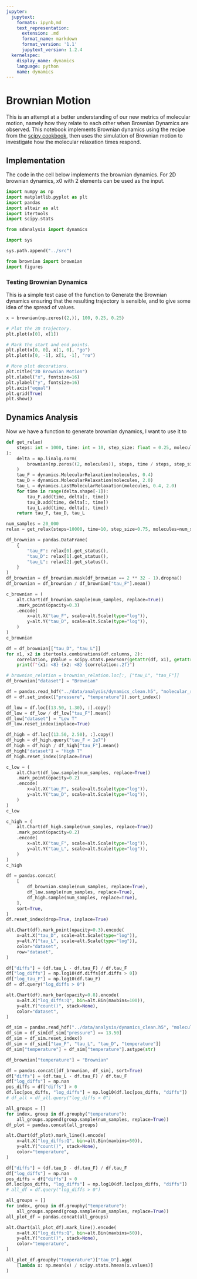 ```yaml
---
jupyter:
  jupytext:
    formats: ipynb,md
    text_representation:
      extension: .md
      format_name: markdown
      format_version: '1.1'
      jupytext_version: 1.2.4
  kernelspec:
    display_name: dynamics
    language: python
    name: dynamics
---
```


Brownian Motion
===============

This is an attempt at a better understanding of our new metrics of molecular motion,
namely how they relate to each other when Brownian Dynamics are observed.
This notebook implements Brownian dynamics using the recipe from the [scipy cookbook]( http://scipy-cookbook.readthedocs.io/items/BrownianMotion.html),
then uses the simulation of Brownian motion to investigate
how the molecular relaxation times respond.


Implementation
--------------

The code in the cell below implements the brownian dynamics.
For 2D brownian dynamics, x0 with 2 elements can be used as the input.

```python
import numpy as np
import matplotlib.pyplot as plt
import pandas
import altair as alt
import itertools
import scipy.stats

from sdanalysis import dynamics

import sys

sys.path.append("../src")

from brownian import brownian
import figures
```

### Testing Brownian Dynamics

This is a simple test case of the function to Generate the Brownian dynamics
ensuring that the resulting trajectory is sensible,
and to give some idea of the spread of values.

```python
x = brownian(np.zeros((2,)), 100, 0.25, 0.25)
```

```python
# Plot the 2D trajectory.
plt.plot(x[0], x[1])

# Mark the start and end points.
plt.plot(x[0, 0], x[1, 0], "go")
plt.plot(x[0, -1], x[1, -1], "ro")

# More plot decorations.
plt.title("2D Brownian Motion")
plt.xlabel("x", fontsize=16)
plt.ylabel("y", fontsize=16)
plt.axis("equal")
plt.grid(True)
plt.show()
```

Dynamics Analysis
-----------------

Now we have a function to generate brownian dynamics,
I want to use it to

```python
def get_relax(
    steps: int = 1000, time: int = 10, step_size: float = 0.25, molecules: int = 2000
):
    delta = np.linalg.norm(
        brownian(np.zeros((2, molecules)), steps, time / steps, step_size), axis=0
    )
    tau_F = dynamics.MolecularRelaxation(molecules, 0.4)
    tau_D = dynamics.MolecularRelaxation(molecules, 2.0)
    tau_L = dynamics.LastMolecularRelaxation(molecules, 0.4, 2.0)
    for time in range(delta.shape[-1]):
        tau_F.add(time, delta[:, time])
        tau_D.add(time, delta[:, time])
        tau_L.add(time, delta[:, time])
    return tau_F, tau_D, tau_L
```


```python
num_samples = 20_000
relax = get_relax(steps=10000, time=10, step_size=0.75, molecules=num_samples)
```

```python
df_brownian = pandas.DataFrame(
    {
        "tau_F": relax[0].get_status(),
        "tau_D": relax[1].get_status(),
        "tau_L": relax[2].get_status(),
    }
)
df_brownian = df_brownian.mask(df_brownian == 2 ** 32 - 1).dropna()
df_brownian = df_brownian / df_brownian["tau_F"].mean()
```

```python
c_brownian = (
    alt.Chart(df_brownian.sample(num_samples, replace=True))
    .mark_point(opacity=0.3)
    .encode(
        x=alt.X("tau_F", scale=alt.Scale(type="log")),
        y=alt.Y("tau_D", scale=alt.Scale(type="log")),
    )
)
c_brownian
```

```python
df = df_brownian[["tau_D", "tau_L"]]
for x1, x2 in itertools.combinations(df.columns, 2):
    correlation, pValue = scipy.stats.pearsonr(getattr(df, x1), getattr(df, x2))
    print(f"{x1: <8} {x2: <8} {correlation:.2f}")
```

```python
# brownian_relation = brownian_relation.loc[:, ["tau_L", "tau_F"]]
df_brownian["dataset"] = "Brownian"

df = pandas.read_hdf("../data/analysis/dynamics_clean.h5", "molecular_relaxations")
df = df.set_index(["pressure", "temperature"]).sort_index()

df_low = df.loc[(13.50, 1.30), :].copy()
df_low = df_low / df_low["tau_F"].mean()
df_low["dataset"] = "Low T"
df_low.reset_index(inplace=True)

df_high = df.loc[(13.50, 2.50), :].copy()
df_high = df_high.query("tau_F < 1e7")
df_high = df_high / df_high["tau_F"].mean()
df_high["dataset"] = "High T"
df_high.reset_index(inplace=True)
```

```python
c_low = (
    alt.Chart(df_low.sample(num_samples, replace=True))
    .mark_point(opacity=0.2)
    .encode(
        x=alt.X("tau_F", scale=alt.Scale(type="log")),
        y=alt.Y("tau_D", scale=alt.Scale(type="log")),
    )
)
c_low
```

```python
c_high = (
    alt.Chart(df_high.sample(num_samples, replace=True))
    .mark_point(opacity=0.2)
    .encode(
        x=alt.X("tau_F", scale=alt.Scale(type="log")),
        y=alt.Y("tau_L", scale=alt.Scale(type="log")),
    )
)
c_high
```

```python
df = pandas.concat(
    [
        df_brownian.sample(num_samples, replace=True),
        df_low.sample(num_samples, replace=True),
        df_high.sample(num_samples, replace=True),
    ],
    sort=True,
)
df.reset_index(drop=True, inplace=True)
```

```python
alt.Chart(df).mark_point(opacity=0.3).encode(
    x=alt.X("tau_D", scale=alt.Scale(type="log")),
    y=alt.Y("tau_L", scale=alt.Scale(type="log")),
    color="dataset",
    row="dataset",
)
```

```python
df["diffs"] = (df.tau_L - df.tau_F) / df.tau_F
df["log_diffs"] = np.log10(df.diffs[df.diffs > 0])
df["log_tau_F"] = np.log10(df.tau_F)
df = df.query("log_diffs > 0")
```

```python
alt.Chart(df).mark_bar(opacity=0.8).encode(
    x=alt.X("log_diffs:Q", bin=alt.Bin(maxbins=100)),
    y=alt.Y("count()", stack=None),
    color="dataset",
)
```

```python
df_sim = pandas.read_hdf("../data/analysis/dynamics_clean.h5", "molecular_relaxations")
df_sim = df_sim[df_sim["pressure"] == 13.50]
df_sim = df_sim.reset_index()
df_sim = df_sim[["tau_F", "tau_L", "tau_D", "temperature"]]
df_sim["temperature"] = df_sim["temperature"].astype(str)
```

```python
df_brownian["temperature"] = "Brownian"
```

```python
df = pandas.concat([df_brownian, df_sim], sort=True)
df["diffs"] = (df.tau_L - df.tau_F) / df.tau_F
df["log_diffs"] = np.nan
pos_diffs = df["diffs"] > 0
df.loc[pos_diffs, "log_diffs"] = np.log10(df.loc[pos_diffs, "diffs"])
# df_all = df_all.query("log_diffs > 0")
```

```python
all_groups = []
for index, group in df.groupby("temperature"):
    all_groups.append(group.sample(num_samples, replace=True))
df_plot = pandas.concat(all_groups)
```

```python
alt.Chart(df_plot).mark_line().encode(
    x=alt.X("log_diffs:Q", bin=alt.Bin(maxbins=50)),
    y=alt.Y("count()", stack=None),
    color="temperature",
)
```

```python
df["diffs"] = (df.tau_D - df.tau_F) / df.tau_F
df["log_diffs"] = np.nan
pos_diffs = df["diffs"] > 0
df.loc[pos_diffs, "log_diffs"] = np.log10(df.loc[pos_diffs, "diffs"])
# all_df = df.query("log_diffs > 0")

all_groups = []
for index, group in df.groupby("temperature"):
    all_groups.append(group.sample(num_samples, replace=True))
all_plot_df = pandas.concat(all_groups)

alt.Chart(all_plot_df).mark_line().encode(
    x=alt.X("log_diffs:Q", bin=alt.Bin(maxbins=50)),
    y=alt.Y("count()", stack=None),
    color="temperature",
)
```

```python
all_plot_df.groupby("temperature")["tau_D"].agg(
    [lambda x: np.mean(x) / scipy.stats.hmean(x.values)]
)
```
